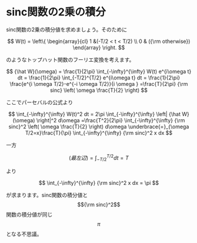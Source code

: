 # sinc関数の2乗の積分

sinc関数の2乗の積分値を求めましょう。そのために

$$
W(t) = \left\{
\begin{array}{cl}
1 &(-T/2 < t < T/2) \\
0 & ({\rm otherwise})
\end{array} \right.
$$

のようなトップハット関数のフーリエ変換を考えます。

$$
{\hat W}(\omega)
= \frac{1}{2\pi} \int_{-\infty}^{\infty} W(t) e^{i\omega t} dt 
= \frac{1}{2\pi} \int_{-T/2}^{T/2} e^{i\omega t} dt 
= \frac{1}{2\pi} \frac{e^{i \omega T/2}-e^{-i \omega T/2}}{i \omega }
=\frac{T}{2\pi} {\rm sinc} \left( \omega \frac{T}{2} \right)
$$

ここでパーセバルの公式より

$$
\int_{-\infty}^{\infty} W(t)^2 dt 
= 2\pi \int_{-\infty}^{\infty} \left| {\hat W} (\omega) \right|^2 d\omega 
=\frac{T^2}{2\pi} \int_{-\infty}^{\infty} {\rm sinc}^2 \left( \omega \frac{T}{2} \right) d\omega
\underbrace{=}_{\omega T/2=x}\frac{T}{\pi} \int_{-\infty}^{\infty} {\rm sinc}^2 x dx 
$$

一方

$$
(最左辺)
=\int_{-T/2}^{T/2} dt
=T 
$$

より

$$
\int_{-\infty}^{\infty} {\rm sinc}^2 x dx 
= \pi 
$$

が求まります。sinc関数の積分値と$${\rm sinc}^2$$関数の積分値が同じ$$\pi$$となる不思議。